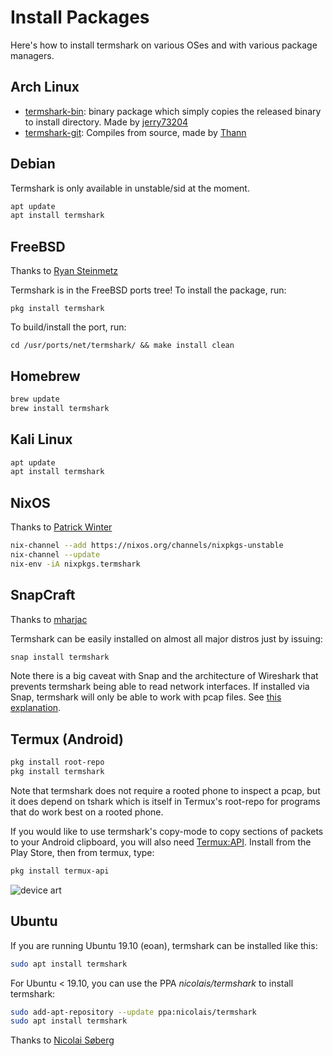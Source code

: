 # Install Packages

Here's how to install termshark on various OSes and with various package managers.

## Arch Linux

- [termshark-bin](https://aur.archlinux.org/packages/termshark-bin): binary
  package which simply copies the released binary to install directory. Made by
  [jerry73204](https://github.com/jerry73204)
- [termshark-git](https://aur.archlinux.org/packages/termshark-git): Compiles
  from source, made by [Thann](https://github.com/Thann)

## Debian

Termshark is only available in unstable/sid at the moment.

```bash
apt update
apt install termshark
```

## FreeBSD

Thanks to [Ryan Steinmetz](https://github.com/zi0r)

Termshark is in the FreeBSD ports tree! To install the package, run:

`pkg install termshark`

To build/install the port, run:

`cd /usr/ports/net/termshark/ && make install clean`

## Homebrew

```bash
brew update
brew install termshark
```

## Kali Linux

```bash
apt update
apt install termshark
```

## NixOS

Thanks to [Patrick Winter](https://github.com/winpat)

```bash
nix-channel --add https://nixos.org/channels/nixpkgs-unstable
nix-channel --update
nix-env -iA nixpkgs.termshark
```

## SnapCraft

Thanks to [mharjac](https://github.com/mharjac)

Termshark can be easily installed on almost all major distros just by issuing:

```bash
snap install termshark
```

Note there is a big caveat with Snap and the architecture of Wireshark that prevents termshark being able to read network interfaces. If installed via Snap, termshark will only be able to work with pcap files. See [this explanation](https://forum.snapcraft.io/t/wireshark-and-setcap/9629/6).

## Termux (Android)

```bash
pkg install root-repo
pkg install termshark
```

Note that termshark does not require a rooted phone to inspect a pcap, but it does depend on tshark which is itself in Termux's root-repo for programs that do work best on a rooted phone.

If you would like to use termshark's copy-mode to copy sections of packets to your Android clipboard, you will also need [Termux:API](https://play.google.com/store/apps/details?id=com.termux.api&hl=en_US). Install from the Play Store, then from termux, type:

```bash
pkg install termux-api
```

![device art](https://drive.google.com/uc?export=view&id=1RzilBvj5YFsSqv72kO6yOD0Oil88mwp3)

## Ubuntu

If you are running Ubuntu 19.10 (eoan), termshark can be installed like this:

```bash
sudo apt install termshark
```

For Ubuntu < 19.10, you can use the PPA _nicolais/termshark_ to install termshark:

```bash
sudo add-apt-repository --update ppa:nicolais/termshark
sudo apt install termshark
```

Thanks to [Nicolai Søberg](https://github.com/NicolaiSoeborg)
